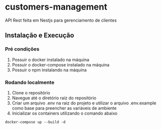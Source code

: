 # customers-management

API Rest feita em Nestjs para gerenciamento de clientes

## Instalação e Execução
### Pré condições
1. Possuir o docker instalado na máquina
2. Possuir o docker-compose instalado na máquina
3. Possuir o npm instalando na máquina

### Rodando localmente
1. Clone o repositório
2. Navegue até o diretório raiz do repositório
3. Criar um arquivo .env na raiz do projeto e utilizar o arquivo .env.example como base para preencher as variáveis de ambiente
3. Inicializar os containers utilizando o comando abaixo
```
docker-compose up --build -d
```
